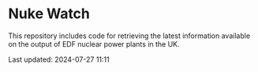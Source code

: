 # Nuke Watch

This repository includes code for retrieving the latest information available on the output of EDF nuclear power plants in the UK.

Last updated: 2024-07-27 11:11